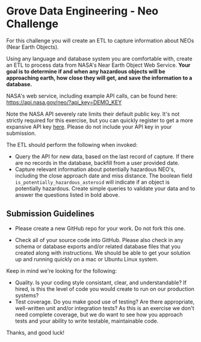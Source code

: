 # Grove Data Engineering - Neo Challenge

For this challenge you will create an ETL to capture information about NEOs (Near Earth Objects).

Using any language and database system you are comfortable with, create an ETL to process data from NASA's Near Earth Object Web Service. <b> Your goal is to determine if and when any hazardous objects will be approaching earth, how close they will get, and save the information to a database. </b>

NASA's web service, including example API calls, can be found here:
https://api.nasa.gov/neo/?api_key=DEMO_KEY

Note the NASA API severely rate limits their default public key. It's not strictly required for this exercise, but you can quickly register to get a more expansive API key [here](https://api.nasa.gov/index.html#apply-for-an-api-key). Please do not include your API key in your submission. 

The ETL should perform the following when invoked:

* Query the API for new data, based on the last record of capture. If there are no records in the database, backfill from a user provided date.
* Capture relevant information about potentially hazardous NEO's, including the close approach date and miss distance. The boolean field `is_potentially_hazardous_asteroid` will indicate if an object is potentially hazardous. Create simple queries to validate your data and to answer the questions listed in bold above. 

## Submission Guidelines

* Please create a new GitHub repo for your work. Do not fork this one.

* Check all of your source code into GitHub. Please also check in any schema or database exports and/or related database files that you created along with instructions. We should be able to get your solution up and running quickly on a mac or Ubuntu Linux system.

Keep in mind we're looking for the following:

* Quality. Is your coding style consistant, clear, and understandable? If hired, is this the level of code you would create to run on our production systems?
* Test coverage.  Do you make good use of testing?  Are there appropriate, well-written unit and/or integration tests? As this is an exercise we don't need complete coverage, but we do want to see how you approach tests and your ability to write testable, maintainable code.

Thanks, and good luck!
